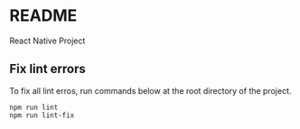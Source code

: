 # README 
React Native Project

## Fix lint errors
To fix all lint erros, run commands below at the root directory of the project.
``` 
npm run lint
npm run lint-fix
```